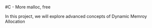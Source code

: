 #C - More malloc, free

In this project, we will explore advanced concepts of Dynamic Memroy Allocation
